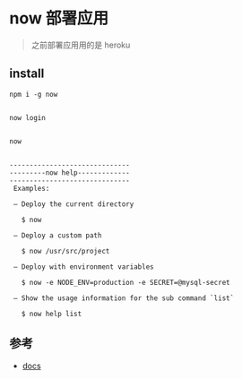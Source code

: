 # now 部署应用

>之前部署应用用的是 heroku



## install

```
npm i -g now


now login


now


------------------------------
---------now help-------------
------------------------------
 Examples:

 – Deploy the current directory

   $ now

 – Deploy a custom path

   $ now /usr/src/project

 – Deploy with environment variables

   $ now -e NODE_ENV=production -e SECRET=@mysql-secret

 – Show the usage information for the sub command `list`

   $ now help list
```




## 参考
- [docs](https://zeit.co/docs/v2/getting-started/installation/#now-cli)
